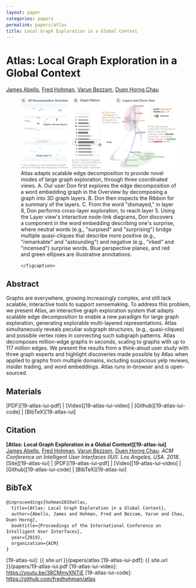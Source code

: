 ```yaml
---
layout: paper
categories: papers
permalink: papers/atlas
title: Local Graph Exploration in a Global Context
---
```


# Atlas: Local Graph Exploration in a Global Context
[James Abello][james], [Fred Hohman][fred], [Varun Bezzam][varun], [Duen Horng Chau][polo]  

<figure>
    <img class="single" src="/images/papers/19-atlas-iui.png">
    <figcaption class="single">
	Atlas adapts scalable edge decomposition to provide novel modes of large graph exploration, through three coordinated views.
	A. Our user Don first explores the edge decomposition of a word embedding graph in the Overview by decomposing a graph into 3D graph layers.
	B. Don then inspects the Ribbon for a summary of the layers.
	C. From the word "dismayed," in layer 8, Don performs cross-layer exploration, to reach layer 5.
	Using the Layer view's interactive node-link diagrams, Don discovers a component in the word embedding describing one's surprise, where neutral words (e.g., "surpised" and "surprising") bridge multiple quasi-cliques that describe more positive (e.g., "remarkable" and "astounding") and negative (e.g., "irked" and "incensed") surprise words.
	Blue perspective planes, and red and green ellipses are illustrative annotations.

    </figcaption>
</figure>

## Abstract
Graphs are everywhere, growing increasingly complex, and still lack scalable, interactive tools to support sensemaking.
To address this problem, we present Atlas, an interactive graph exploration system that adapts scalable edge decomposition to enable a new paradigm for large graph exploration, 
generating explorable multi-layered representations.
Atlas simultaneously reveals peculiar subgraph structures, (e.g., quasi-cliques) and possible vertex roles in connecting such subgraph patterns.
Atlas decomposes million-edge graphs in seconds, scaling to graphs with up to 117 million edges.
We present the results from a think-aloud user study with three graph experts and highlight discoveries made possible by Atlas when applied to graphs from multiple domains, including suspicious yelp reviews, insider trading, and word embeddings.
Atlas runs in-browser and is open-sourced. 


## Materials
[PDF][19-atlas-iui-pdf] | [Video][19-atlas-iui-video] | [Github][19-atlas-iui-code] | [BibTeX][19-atlas-iui]

## Citation
**[Atlas: Local Graph Exploration in a Global Context][19-atlas-iui]**  
[James Abello][james], [Fred Hohman][fred], [Varun Bezzam][varun], [Duen Horng Chau][polo]. 
*ACM Conference on Intelligent User Interfaces (IUI). Los Angeles, USA. 2018.*  
<span class="paper-misc">
<span class="cv-website-marker">[Site][19-atlas-iui]</span> | [PDF][19-atlas-iui-pdf] | [Video][19-atlas-iui-video] | [Github][19-atlas-iui-code] | [BibTeX][19-atlas-iui]
</span>

## BibTeX
```
@inproceedings{hohman2019atlas,
  title={Atlas: Local Graph Exploration in a Global Context},
  author={Abello, James and Hohman, Fred and Bezzam, Varun and Chau, Duen Horng},
  booktitle={Proceedings of the International Conference on Intelligent User Interfaces},
  year={2019},
  organization={ACM}
}
```

[fred]: http://fredhohman.com "Fred Hohman"
[james]: https://www.cs.rutgers.edu/faculty/james-abello-monedero "James Abello"
[varun]: https://www.linkedin.com/in/varun-bezzam/ "Varun Bezzam"
[polo]: http://www.cc.gatech.edu/~dchau/ "Polo Chau"

[19-atlas-iui]: {{ site.url }}/papers/atlas
[19-atlas-iui-pdf]: {{ site.url }}/papers/19-atlas-iui.pdf
[19-atlas-iui-video]: https://youtu.be/38CMmvXNTiE
[19-atlas-iui-code]: https://github.com/fredhohman/atlas